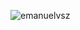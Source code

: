 <p align="left"> <img src="https://komarev.com/ghpvc/?username=emanuelvsz&label=Visitas%20s&color=0e75b6&style=flat" alt="emanuelvsz" /> </p>
